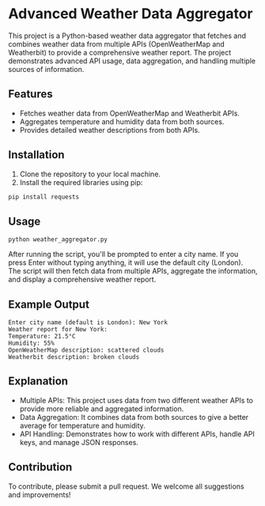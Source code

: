 # Advanced Weather Data Aggregator

This project is a Python-based weather data aggregator that fetches and combines weather data from multiple APIs (OpenWeatherMap and Weatherbit) to provide a comprehensive weather report. The project demonstrates advanced API usage, data aggregation, and handling multiple sources of information.

## Features

- Fetches weather data from OpenWeatherMap and Weatherbit APIs.
- Aggregates temperature and humidity data from both sources.
- Provides detailed weather descriptions from both APIs.

## Installation

1. Clone the repository to your local machine.
2. Install the required libraries using pip:

```bash
pip install requests
```

## Usage

```To run the project, use the following command:
python weather_aggregator.py
```

After running the script, you'll be prompted to enter a city name. If you press Enter without typing anything, it will use the default city (London). The script will then fetch data from multiple APIs, aggregate the information, and display a comprehensive weather report.

## Example Output

```Here's what the output might look like:
Enter city name (default is London): New York
Weather report for New York:
Temperature: 21.5°C
Humidity: 55%
OpenWeatherMap description: scattered clouds
Weatherbit description: broken clouds
```

## Explanation

- Multiple APIs: This project uses data from two different weather APIs to provide more reliable and aggregated information.
- Data Aggregation: It combines data from both sources to give a better average for temperature and humidity.
- API Handling: Demonstrates how to work with different APIs, handle API keys, and manage JSON responses.

## Contribution

To contribute, please submit a pull request. We welcome all suggestions and improvements!



